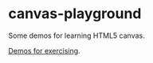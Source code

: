 # canvas-playground
Some demos for learning HTML5 canvas.

[Demos for exercising](https://chenwangji.github.io/canvas-demo/).
